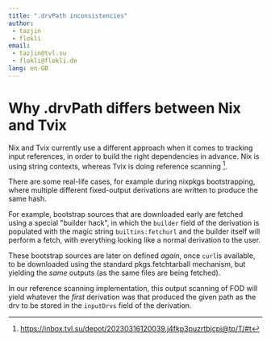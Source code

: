 ```yaml
---
title: ".drvPath inconsistencies"
author:
 - tazjin
 - flokli
email:
 - tazjin@tvl.su
 - flokli@flokli.de
lang: en-GB
---
```


# Why .drvPath differs between Nix and Tvix

Nix and Tvix currently use a different approach when it comes to tracking input
references, in order to build the right dependencies in advance.
Nix is using string contexts, whereas Tvix is doing reference scanning [^inbox-drvpath].

There are some real-life cases, for example during nixpkgs bootstrapping, where
multiple different fixed-output derivations are written to produce the same
hash.

For example, bootstrap sources that are downloaded early are fetched using
a special "builder hack", in which the `builder` field of the derivation is
populated with the magic string `builtins:fetchurl` and the builder itself will
perform a fetch, with everything looking like a normal derivation to the user.

These bootstrap sources are later on defined *again*, once `curl`is available,
to be downloaded using the standard pkgs.fetchtarball mechanism, but yielding
the *same* outputs (as the same files are being fetched).

In our reference scanning implementation, this output scanning of FOD will
yield whatever the *first* derivation was that produced the given path as the
drv to be stored in the `inputDrvs` field of the derivation.


[^inbox-drvpath]: https://inbox.tvl.su/depot/20230316120039.j4fkp3puzrtbjcpi@tp/T/#t
